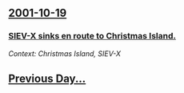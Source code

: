 ## [2001-10-19](/news/2001/10/19/index.md)

### [ SIEV-X sinks en route to Christmas Island.](/news/2001/10/19/siev-x-sinks-en-route-to-christmas-island.md)
_Context: Christmas Island, SIEV-X_

## [Previous Day...](/news/2001/10/18/index.md)

